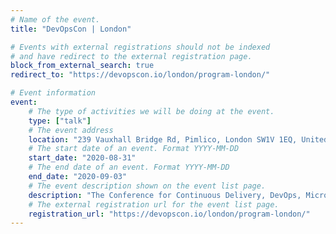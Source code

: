 ```yaml
---
# Name of the event.
title: "DevOpsCon | London"

# Events with external registrations should not be indexed
# and have redirect to the external registration page.
block_from_external_search: true
redirect_to: "https://devopscon.io/london/program-london/"

# Event information
event:
    # The type of activities we will be doing at the event.
    type: ["talk"]
    # The event address
    location: "239 Vauxhall Bridge Rd, Pimlico, London SW1V 1EQ, United Kingdom"
    # The start date of an event. Format YYYY-MM-DD
    start_date: "2020-08-31"
    # The end date of an event. Format YYYY-MM-DD
    end_date: "2020-09-03"
    # The event description shown on the event list page.
    description: "The Conference for Continuous Delivery, DevOps, Microservices, Containers, Cloud and Lean Business."
    # The external registration url for the event list page.
    registration_url: "https://devopscon.io/london/program-london/"
---
```

